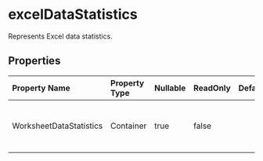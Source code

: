 # **excelDataStatistics**

Represents Excel data statistics. 

## **Properties**

| Property Name | Property Type | Nullable |  ReadOnly | DefaultValue | Description | 
| :- | :- | :- |:- |  :- | :- |
|WorksheetDataStatistics|Container|true|false |  |Represents worksheet data statistics list.|

